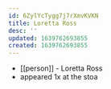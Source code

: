```yaml
---
id: 6ZylYcTygg7j7rXmvKVKN
title: Loretta Ross
desc: ''
updated: 1639762693855
created: 1639762693855
---
```



- [[person]] - Loretta Ross
- appeared 1x at the stoa
